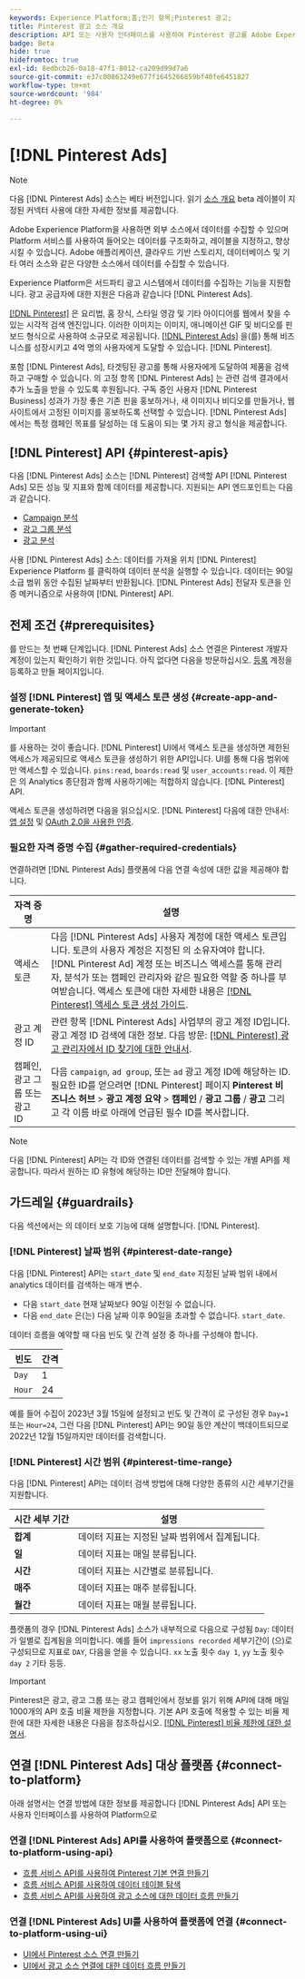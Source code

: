 ```yaml
---
keywords: Experience Platform;홈;인기 항목;Pinterest 광고;
title: Pinterest 광고 소스 개요
description: API 또는 사용자 인터페이스를 사용하여 Pinterest 광고를 Adobe Experience Platform에 연결하는 방법을 알아봅니다.
badge: Beta
hide: true
hidefromtoc: true
exl-id: 8edbcb26-0a18-47f1-8012-ca209d99d7a6
source-git-commit: e37c00863249e677f1645266859bf40fe6451827
workflow-type: tm+mt
source-wordcount: '984'
ht-degree: 0%

---
```


# [!DNL Pinterest Ads]

>[!NOTE]
>
>다음 [!DNL Pinterest Ads] 소스는 베타 버전입니다. 읽기 [소스 개요](../../home.md#terms-and-conditions) beta 레이블이 지정된 커넥터 사용에 대한 자세한 정보를 제공합니다.

Adobe Experience Platform을 사용하면 외부 소스에서 데이터를 수집할 수 있으며 Platform 서비스를 사용하여 들어오는 데이터를 구조화하고, 레이블을 지정하고, 향상시킬 수 있습니다. Adobe 애플리케이션, 클라우드 기반 스토리지, 데이터베이스 및 기타 여러 소스와 같은 다양한 소스에서 데이터를 수집할 수 있습니다.

Experience Platform은 서드파티 광고 시스템에서 데이터를 수집하는 기능을 지원합니다. 광고 공급자에 대한 지원은 다음과 같습니다 [!DNL Pinterest Ads].

[[!DNL Pinterest]](https://www.pinterest.com) 은 요리법, 홈 장식, 스타일 영감 및 기타 아이디어를 웹에서 찾을 수 있는 시각적 검색 엔진입니다. 이러한 이미지는 이미지, 애니메이션 GIF 및 비디오를 핀보드 형식으로 사용하여 소규모로 제공됩니다. [[!DNL Pinterest Ads]](https://ads.pinterest.com/) 을(를) 통해 비즈니스를 성장시키고 4억 명의 사용자에게 도달할 수 있습니다. [!DNL Pinterest].

포함 [!DNL Pinterest Ads], 타겟팅된 광고를 통해 사용자에게 도달하여 제품을 검색하고 구매할 수 있습니다. 의 고정 항목 [!DNL Pinterest Ads] 는 관련 검색 결과에서 추가 노출을 받을 수 있도록 후원됩니다. 구독 중인 사용자 [!DNL Pinterest Business] 성과가 가장 좋은 기존 핀을 홍보하거나, 새 이미지나 비디오를 만들거나, 웹 사이트에서 고정된 이미지를 홍보하도록 선택할 수 있습니다. [!DNL Pinterest Ads] 에서는 특정 캠페인 목표를 달성하는 데 도움이 되는 몇 가지 광고 형식을 제공합니다.

## [!DNL Pinterest] API {#pinterest-apis}

다음 [!DNL Pinterest Ads] 소스는 [!DNL Pinterest] 검색할 API [!DNL Pinterest Ads] 모든 성능 및 지표와 함께 데이터를 제공합니다. 지원되는 API 엔드포인트는 다음과 같습니다.

* [Campaign 분석](https://developers.pinterest.com/docs/api/v5/#operation/campaigns/analytics)
* [광고 그룹 분석](https://developers.pinterest.com/docs/api/v5/#operation/ad_groups/analytics)
* [광고 분석](https://developers.pinterest.com/docs/api/v5/#operation/ads/analytics)

사용 [!DNL Pinterest Ads] 소스: 데이터를 가져올 위치 [!DNL Pinterest] Experience Platform 를 클릭하여 데이터 분석을 실행할 수 있습니다. 데이터는 90일 소급 범위 동안 수집된 날짜부터 반환됩니다. [!DNL Pinterest Ads] 전달자 토큰을 인증 메커니즘으로 사용하여 [!DNL Pinterest] API.

## 전제 조건 {#prerequisites}

를 만드는 첫 번째 단계입니다. [!DNL Pinterest Ads] 소스 연결은 Pinterest 개발자 계정이 있는지 확인하기 위한 것입니다. 아직 없다면 다음을 방문하십시오. [등록](https://www.pinterest.com/business/create/?next=https://developers.pinterest.com/account-setup/) 계정을 등록하고 만들 페이지입니다.

### 설정 [!DNL Pinterest] 앱 및 액세스 토큰 생성 {#create-app-and-generate-token}

>[!IMPORTANT]
>
>를 사용하는 것이 좋습니다. [!DNL Pinterest] UI에서 액세스 토큰을 생성하면 제한된 액세스가 제공되므로 액세스 토큰을 생성하기 위한 API입니다. UI를 통해 다음 범위에만 액세스할 수 있습니다. `pins:read`, `boards:read` 및 `user_accounts:read`. 이 제한은 의 Analytics 종단점과 함께 사용하기에는 적합하지 않습니다. [!DNL Pinterest] API.

액세스 토큰을 생성하려면 다음을 읽으십시오. [!DNL Pinterest] 다음에 대한 안내서: [앱 설정](https://developers.pinterest.com/docs/getting-started/set-up-app/) 및 [OAuth 2.0을 사용한 인증](https://developers.pinterest.com/docs/getting-started/authentication/).

### 필요한 자격 증명 수집 {#gather-required-credentials}

연결하려면 [!DNL Pinterest Ads] 플랫폼에 다음 연결 속성에 대한 값을 제공해야 합니다.

| 자격 증명 | 설명 |
| --- | --- |
| 액세스 토큰 | 다음 [!DNL Pinterest Ads] 사용자 계정에 대한 액세스 토큰입니다. 토큰의 사용자 계정은 지정된 의 소유자여야 합니다. [!DNL Pinterest Ad] 계정 또는 비즈니스 액세스를 통해 관리자, 분석가 또는 캠페인 관리자와 같은 필요한 역할 중 하나를 부여받습니다. 액세스 토큰에 대한 자세한 내용은 [[!DNL Pinterest] 액세스 토큰 생성 가이드](https://developers.pinterest.com/docs/getting-started/set-up-app/). |
| 광고 계정 ID | 관련 항목 [!DNL Pinterest Ads] 사업부의 광고 계정 ID입니다. 광고 계정 ID 검색에 대한 정보. 다음 방문: [[!DNL Pinterest] 광고 관리자에서 ID 찾기에 대한 안내서](https://help.pinterest.com/en/business/article/find-ids-in-ads-manager). |
| 캠페인, 광고 그룹 또는 광고 ID | 다음 `campaign`, `ad group`, 또는 `ad` 광고 계정 ID에 해당하는 ID. 필요한 ID를 얻으려면 [!DNL Pinterest] 페이지 **Pinterest 비즈니스 허브** > **광고 계정 요약** > **캠페인** / **광고 그룹** / **광고** 그리고 각 이름 바로 아래에 언급된 필수 ID를 복사합니다. |

>[!NOTE]
>
>다음 [!DNL Pinterest] API는 각 ID와 연결된 데이터를 검색할 수 있는 개별 API를 제공합니다. 따라서 원하는 ID 유형에 해당하는 ID만 전달해야 합니다.

## 가드레일 {#guardrails}

다음 섹션에서는 의 데이터 보호 기능에 대해 설명합니다. [!DNL Pinterest].

### [!DNL Pinterest] 날짜 범위 {#pinterest-date-range}

다음 [!DNL Pinterest] API는 `start_date` 및 `end_date` 지정된 날짜 범위 내에서 analytics 데이터를 검색하는 매개 변수.

* 다음 `start_date` 현재 날짜보다 90일 이전일 수 없습니다.
* 다음 `end_date` 은(는) 다음 날짜 이후 90일을 초과할 수 없습니다. `start_date`.

데이터 흐름을 예약할 때 다음 빈도 및 간격 설정 중 하나를 구성해야 합니다.

| 빈도 | 간격 |
| --- | --- |
| `Day` | 1 |
| `Hour` | 24 |

예를 들어 수집이 2023년 3월 15일에 설정되고 빈도 및 간격이 로 구성된 경우 `Day=1` 또는 `Hour=24`, 그런 다음 [!DNL Pinterest] API는 90일 동안 계산이 백데이트되므로 2022년 12월 15일까지만 데이터를 검색합니다.

### [!DNL Pinterest] 시간 범위 {#pinterest-time-range}

다음 [!DNL Pinterest] API는 데이터 검색 방법에 대해 다양한 종류의 시간 세부기간을 지원합니다.

| 시간 세부 기간 | 설명 |
| --- | --- |
| **합계** | 데이터 지표는 지정된 날짜 범위에서 집계됩니다. |
| **일** | 데이터 지표는 매일 분류됩니다. |
| **시간** | 데이터 지표는 시간별로 분류됩니다. |
| **매주** | 데이터 지표는 매주 분류됩니다. |
| **월간** | 데이터 지표는 매월 분류됩니다. |

플랫폼의 경우 [!DNL Pinterest Ads] 소스가 내부적으로 다음으로 구성됨 `Day`: 데이터가 일별로 집계됨을 의미합니다. 예를 들어 `impressions recorded` 세부기간이 (으)로 구성되므로 지표로 `DAY`, 다음을 얻을 수 있습니다. `xx` 노출 횟수 `day 1`, `yy` 노출 횟수 `day 2` 기타 등등.

>[!IMPORTANT]
>
>Pinterest은 광고, 광고 그룹 또는 광고 캠페인에서 정보를 읽기 위해 API에 대해 매일 1000개의 API 호출 비율 제한을 지정합니다. 기본 API 호출에 적용할 수 있는 비율 제한에 대한 자세한 내용은 다음을 참조하십시오. [[!DNL Pinterest] 비율 제한에 대한 설명서](https://developers.pinterest.com/docs/reference/ratelimits/).

## 연결 [!DNL Pinterest Ads] 대상 플랫폼 {#connect-to-platform}

아래 설명서는 연결 방법에 대한 정보를 제공합니다 [!DNL Pinterest Ads] API 또는 사용자 인터페이스를 사용하여 Platform으로

### 연결 [!DNL Pinterest Ads] API를 사용하여 플랫폼으로 {#connect-to-platform-using-api}

* [흐름 서비스 API를 사용하여 Pinterest 기본 연결 만들기](../../tutorials/api/create/advertising/pinterest-ads.md)
* [흐름 서비스 API를 사용하여 데이터 테이블 탐색](../../tutorials/api/explore/tabular.md)
* [흐름 서비스 API를 사용하여 광고 소스에 대한 데이터 흐름 만들기](../../tutorials/api/collect/advertising.md)

### 연결 [!DNL Pinterest Ads] UI를 사용하여 플랫폼에 연결 {#connect-to-platform-using-ui}

* [UI에서 Pinterest 소스 연결 만들기](../../tutorials/ui/create/advertising/pinterest-ads.md)
* [UI에서 광고 소스 연결에 대한 데이터 흐름 만들기](../../tutorials/ui/dataflow/advertising.md)

